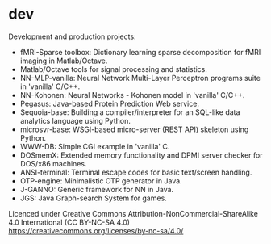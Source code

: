 # dev
Development and production projects:
<ul>
  <li>fMRI-Sparse toolbox: Dictionary learning sparse decomposition for fMRI imaging in Matlab/Octave.</li>
  <li>Matlab/Octave tools for signal processing and statistics.</li>
  <li>NN-MLP-vanilla: Neural Network Multi-Layer Perceptron programs suite in 'vanilla' C/C++.</li>
  <li>NN-Kohonen: Neural Networks - Kohonen model in 'vanilla' C/C++.</li>
  <li>Pegasus: Java-based Protein Prediction Web service.</li>
  <li>Sequoia-base: Building a compiler/interpreter for an SQL-like data analytics language using Python.</li>
  <li>microsvr-base: WSGI-based micro-server (REST API) skeleton using Python.</li>
  <li>WWW-DB: Simple CGI example in 'vanilla' C.</li>
  <li>DOSmemX: Extended memory functionality and DPMI server checker for DOS/x86 machines.</li>
  <li>ANSI-terminal: Terminal escape codes for basic text/screen handling.</li>
  <li>OTP-engine: Minimalistic OTP generator in Java.</li>
  <li>J-GANNO: Generic framework for NN in Java.</li>
  <li>JGS: Java Graph-search System for games.</li>
</ul>
 
Licenced under Creative Commons Attribution-NonCommercial-ShareAlike 4.0 International (CC BY-NC-SA 4.0)<br/>
https://creativecommons.org/licenses/by-nc-sa/4.0/
